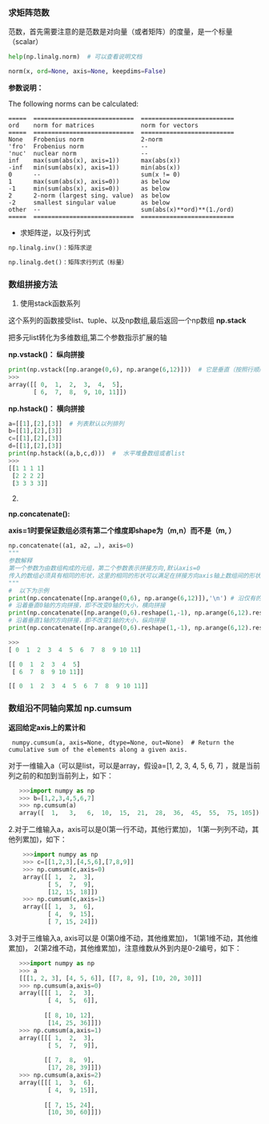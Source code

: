 ### 求矩阵范数

范数，首先需要注意的是范数是对向量（或者矩阵）的度量，是一个标量（scalar）

```Python
help(np.linalg.norm)  # 可以查看说明文档

norm(x, ord=None, axis=None, keepdims=False)

```
**参数说明：**

 The following norms can be calculated:

    =====  ============================  ==========================
    ord    norm for matrices             norm for vectors
    =====  ============================  ==========================
    None   Frobenius norm                2-norm
    'fro'  Frobenius norm                --
    'nuc'  nuclear norm                  --
    inf    max(sum(abs(x), axis=1))      max(abs(x))
    -inf   min(sum(abs(x), axis=1))      min(abs(x))
    0      --                            sum(x != 0)
    1      max(sum(abs(x), axis=0))      as below
    -1     min(sum(abs(x), axis=0))      as below
    2      2-norm (largest sing. value)  as below
    -2     smallest singular value       as below
    other  --                            sum(abs(x)**ord)**(1./ord)
    =====  ============================  ==========================
    
- 求矩阵逆，以及行列式

```Python
np.linalg.inv()：矩阵求逆

np.linalg.det()：矩阵求行列式（标量）

```

### 数组拼接方法

1. 使用stack函数系列

这个系列的函数接受list、tuple、以及np数组,最后返回一个np数组
**np.stack**

把多元list转化为多维数组,第二个参数指示扩展的轴

**np.vstack()： 纵向拼接**
```Python
print(np.vstack([np.arange(0,6), np.arange(6,12)]))  # 它是垂直（按照行顺序）的把数组（list）给堆叠起来
>>>
array([[ 0,  1,  2,  3,  4,  5],
       [ 6,  7,  8,  9, 10, 11]])
```

**np.hstack()： 横向拼接**
```Python
a=[[1],[2],[3]]  # 列表默认以列排列
b=[[1],[2],[3]]
c=[[1],[2],[3]]
d=[[1],[2],[3]]
print(np.hstack((a,b,c,d)))  #  水平堆叠数组或者list
>>>
[[1 1 1 1]
 [2 2 2 2]
 [3 3 3 3]]
```

2.

**np.concatenate():**

**axis=1时要保证数组必须有第二个维度即shape为（m,n）而不是（m, ）**
```Python
np.concatenate((a1, a2, …), axis=0)
"""
参数解释
第一个参数为由数组构成的元组，第二个参数表示拼接方向,默认axis=0
传入的数组必须具有相同的形状，这里的相同的形状可以满足在拼接方向axis轴上数组间的形状一致即可
"""
#  以下为示例
print(np.concatenate([np.arange(0,6), np.arange(6,12)]),'\n') # 沿仅有的一个轴拼接
# 沿着垂直0轴的方向拼接，即不改变0轴的大小，横向拼接
print(np.concatenate([np.arange(0,6).reshape(1,-1), np.arange(6,12).reshape(1,-1)]),'\n') 
# 沿着垂直1轴的方向拼接，即不改变1轴的大小，纵向拼接
print(np.concatenate([np.arange(0,6).reshape(1,-1), np.arange(6,12).reshape(1,-1)], axis=1))

>>>
[ 0  1  2  3  4  5  6  7  8  9 10 11] 

[[ 0  1  2  3  4  5]
 [ 6  7  8  9 10 11]] 

[[ 0  1  2  3  4  5  6  7  8  9 10 11]]

```

### 数组沿不同轴向累加 np.cumsum

**返回给定axis上的累计和**

` numpy.cumsum(a, axis=None, dtype=None, out=None)  # Return the cumulative sum of the elements along a given axis.`
  
 对于一维输入a（可以是list，可以是array，假设a=[1, 2, 3, 4, 5, 6, 7] ，就是当前列之前的和加到当前列上，如下：
 
 ```Python
    >>>import numpy as np  
    >>> b=[1,2,3,4,5,6,7]  
    >>> np.cumsum(a)  
    array([  1,   3,   6,  10,  15,  21,  28,  36,  45,  55,  75, 105])  
 ```

2.对于二维输入a，axis可以是0(第一行不动，其他行累加)， 1(第一列列不动，其他列累加)，如下：

```Python
    >>>import numpy as np  
    >>> c=[[1,2,3],[4,5,6],[7,8,9]]  
    >>> np.cumsum(c,axis=0)  
    array([[ 1,  2,  3],  
           [ 5,  7,  9],  
           [12, 15, 18]])  
    >>> np.cumsum(c,axis=1)  
    array([[ 1,  3,  6],  
           [ 4,  9, 15],  
           [ 7, 15, 24]])  
 ```
 
 3.对于三维输入a, axis可以是 0(第0维不动，其他维累加)， 1(第1维不动，其他维累加)， 2(第2维不动，其他维累加)，注意维数从外到内是0-2编号，如下：
 
 ```Python
    >>>import numpy as np  
    >>> a  
    [[[1, 2, 3], [4, 5, 6]], [[7, 8, 9], [10, 20, 30]]]  
    >>> np.cumsum(a,axis=0)  
    array([[[ 1,  2,  3],  
            [ 4,  5,  6]],  
      
           [[ 8, 10, 12],  
            [14, 25, 36]]])  
    >>> np.cumsum(a,axis=1)  
    array([[[ 1,  2,  3],  
            [ 5,  7,  9]],  
      
           [[ 7,  8,  9],  
            [17, 28, 39]]])  
    >>> np.cumsum(a,axis=2)  
    array([[[ 1,  3,  6],  
            [ 4,  9, 15]],  
      
           [[ 7, 15, 24],  
            [10, 30, 60]]])  
 ```
